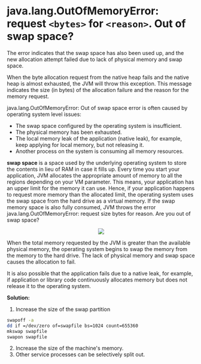 # java.lang.OutOfMemoryError: request `<bytes>` for `<reason>`. Out of swap space?

The error indicates that the swap space has also been used up, and the new allocation attempt failed due to lack of physical memory and swap space.

When the byte allocation request from the native heap fails and the native heap is almost exhausted, the JVM will throw this exception. This message indicates the size (in bytes) of the allocation failure and the reason for the memory request.

java.lang.OutOfMemoryError: Out of swap space error is often caused by operating system level issues:

* The swap space configured by the operating system is insufficient.
* The physical memory has been exhausted.
* The local memory leak of the application (native leak), for example, keep applying for local memory, but not releasing it.
* Another process on the system is consuming all memory resources.

**swap space** is a space used by the underlying operating system to store the contents in lieu of RAM in case it fills up. Every time you start your application, JVM allocates the appropriate amount of memory to all the regions depending on your VM parameter. This means, your application has an upper limit for the memory it can use. Hence, if your application happens to request more memory than the allocated limit, the operating system uses the swap space from the hard drive as a virtual memory. If the swap memory space is also fully consumed, JVM throws the error java.lang.OutOfMemoryError: request size bytes for reason. Are you out of swap space?

<p align="center">
  <img src="https://haritibcoblog.files.wordpress.com/2016/11/capture5.png">
</p>

When the total memory requested by the JVM is greater than the available physical memory, the operating system begins to swap the memory from the memory to the hard drive. The lack of physical memory and swap space causes the allocation to fail.

It is also possible that the application fails due to a native leak, for example, if application or library code continuously allocates memory but does not release it to the operating system.

**Solution:** 

1. Increase the size of the swap partition
```sh
swapoff -a 
dd if =/dev/zero of=swapfile bs=1024 count=655360 
mkswap swapfile 
swapon swapfile
```
2. Increase the size of the machine's memory.
3. Other service processes can be selectively split out.
